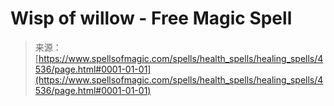 <!--yml

category: 未分类

date: 2024-06-12 18:38:16

-->

# Wisp of willow - Free Magic Spell

> 来源：[https://www.spellsofmagic.com/spells/health_spells/healing_spells/4536/page.html#0001-01-01](https://www.spellsofmagic.com/spells/health_spells/healing_spells/4536/page.html#0001-01-01)

